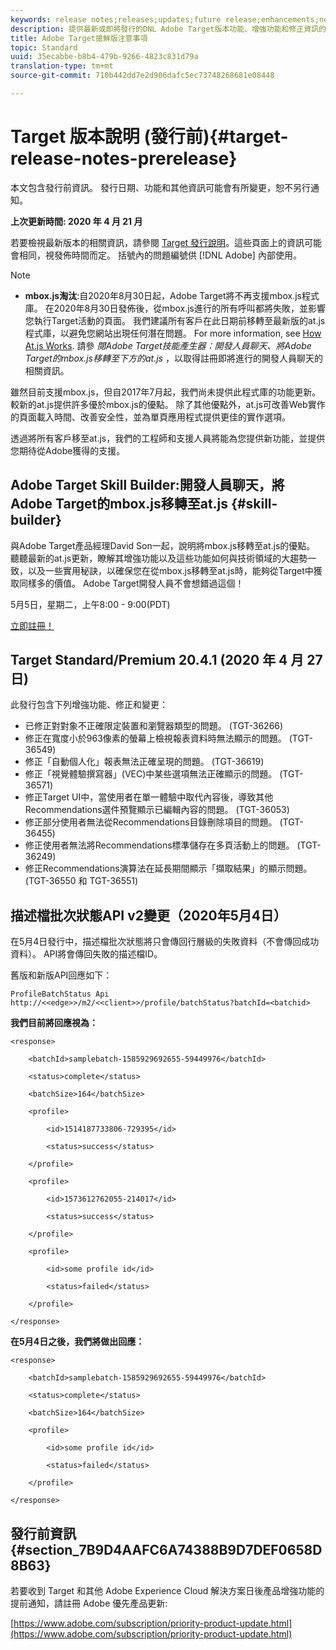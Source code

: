 ```yaml
---
keywords: release notes;releases;updates;future release;enhancements;new features;fixes;updates
description: 提供最新或即將發行的DNL Adobe Target版本功能、增強功能和修正資訊的發行說明。
title: Adobe Target搶鮮版注意事項
topic: Standard
uuid: 35ecabbe-b8b4-479b-9266-4823c831d79a
translation-type: tm+mt
source-git-commit: 710b442dd7e2d906dafc5ec73748268681e08448

---
```



# Target 版本說明 (發行前){#target-release-notes-prerelease}

本文包含發行前資訊。 發行日期、功能和其他資訊可能會有所變更，恕不另行通知。

**上次更新時間: 2020 年 4 月 21 月**

若要檢視最新版本的相關資訊，請參閱 [Target 發行說明](release-notes.md)。這些頁面上的資訊可能會相同，視發佈時間而定。 括號內的問題編號供 [!DNL Adobe] 內部使用。

>[!NOTE]
>
>* **mbox.js淘汰**:自2020年8月30日起，Adobe Target將不再支援mbox.js程式庫。 在2020年8月30日發佈後，從mbox.js進行的所有呼叫都將失敗，並影響您執行Target活動的頁面。 我們建議所有客戶在此日期前移轉至最新版的at.js程式庫，以避免您網站出現任何潛在問題。 For more information, see [How At.js Works](/help/c-implementing-target/c-implementing-target-for-client-side-web/c-how-atjs-works/how-atjs-works.md). 請參 *閱Adobe Target技能產生器：開發人員聊天、將Adobe Target的mbox.js移轉至下方的at.js* ，以取得註冊即將進行的開發人員聊天的相關資訊。
   >
   >   
   雖然目前支援mbox.js，但自2017年7月起，我們尚未提供此程式庫的功能更新。 較新的at.js提供許多優於mbox.js的優點。 除了其他優點外，at.js可改善Web實作的頁面載入時間、改善安全性，並為單頁應用程式提供更佳的實作選項。
   >
   >   
   透過將所有客戶移至at.js，我們的工程師和支援人員將能為您提供新功能，並提供您期待從Adobe獲得的支援。


## Adobe Target Skill Builder:開發人員聊天，將Adobe Target的mbox.js移轉至at.js {#skill-builder}

與Adobe Target產品經理David Son一起，說明將mbox.js移轉至at.js的優點。 聽聽最新的at.js更新，瞭解其增強功能以及這些功能如何與技術領域的大趨勢一致，以及一些實用秘訣，以確保您在從mbox.js移轉至at.js時，能夠從Target中獲取同樣多的價值。 Adobe Target開發人員不會想錯過這個！

5月5日，星期二，上午8:00 - 9:00(PDT)

[立即註冊！](https://atskillbuilder-devchat.experienceleague.adobeevents.com/)

## Target Standard/Premium 20.4.1 (2020 年 4 月 27 日)

此發行包含下列增強功能、修正和變更：

* 已修正對對象不正確限定裝置和瀏覽器類型的問題。 (TGT-36266)
* 修正在寬度小於963像素的螢幕上檢視報表資料時無法顯示的問題。 (TGT-36549)
* 修正「自動個人化」報表無法正確呈現的問題。 (TGT-36619)
* 修正「視覺體驗撰寫器」(VEC)中某些選項無法正確顯示的問題。 (TGT-36571)
* 修正Target UI中，當使用者在單一體驗中取代內容後，導致其他Recommendations選件預覽顯示已編輯內容的問題。 (TGT-36053)
* 修正部分使用者無法從Recommendations目錄刪除項目的問題。 (TGT-36455)
* 修正使用者無法將Recommendations標準儲存在多頁活動上的問題。 (TGT-36249)
* 修正Recommendations演算法在延長期間顯示「擷取結果」的顯示問題。 (TGT-36550 和 TGT-36551)

## 描述檔批次狀態API v2變更（2020年5月4日）

在5月4日發行中，描述檔批次狀態將只會傳回行層級的失敗資料（不會傳回成功資料）。 API將會傳回失敗的描述檔ID。

舊版和新版API回應如下：

`ProfileBatchStatus Api
http://<<edge>>/m2/<<client>>/profile/batchStatus?batchId=<batchid>`

**我們目前將回應視為：**

```
<response>
 
    <batchId>samplebatch-1585929692655-59449976</batchId>
 
    <status>complete</status>
 
    <batchSize>164</batchSize>
 
    <profile>
 
        <id>1514187733806-729395</id>
 
        <status>success</status>
 
    </profile>
 
    <profile>
 
        <id>1573612762055-214017</id>
 
        <status>success</status>
 
    </profile>
 
    <profile>
 
        <id>some profile id</id>
 
        <status>failed</status>
 
    </profile>
 
</response>
```

**在5月4日之後，我們將做出回應：**

```
<response>
 
    <batchId>samplebatch-1585929692655-59449976</batchId>
 
    <status>complete</status>
 
    <batchSize>164</batchSize>
 
    <profile>
 
        <id>some profile id</id>
 
        <status>failed</status>
 
    </profile>
 
</response>
```

## 發行前資訊 {#section_7B9D4AAFC6A74388B9D7DEF0658D8B63}

若要收到 Target 和其他 Adobe Experience Cloud 解決方案日後產品增強功能的提前通知，請註冊 Adobe 優先產品更新:

[https://www.adobe.com/subscription/priority-product-update.html](https://www.adobe.com/subscription/priority-product-update.html)
